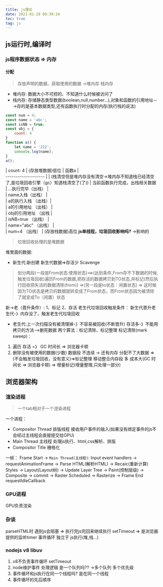 ```yaml
---
title: js理论
date: 2021-01-28 09:39:24
toc: true
tag: js
---
```


## js运行时,编译时

### js程序数据状态 => 内存

#### 分配
>存放声明的数据、获取使用的数据 ->堆内存 栈内存
* 堆内存: 数据大小不可控的、不知道什么时候被访问了
* 栈内存: 存储静态类型数据(boolean,null,number...),对象和函数的引用地址--->存的是基本数据类型,还有函数执行时分配的内存(执行栈的说法)
```js
const num = 4;
const name = 'abc';
const isNB = true;
const obj = {
    count: 4
}
function a() {
    let name = '222';
    console.log(name);
}
a();
```
|       count: 4            | (存放堆数据)低位
|           函数a           |   
--------------------        | 
|  (栈清空但是堆内存没有清空->堆内存不知道栈已经清空了,是垃圾回收引擎（gc）知道栈清空了(了)) 
|  当前函数执行完成，出栈相关数据
|       ...执行完毕（出栈）  |          
|       name入栈（出栈）     |     
|       a的执行入栈  （出栈）|       
|      a的引用地址 （出栈）  |          
|      obj的引用地址  （出栈 |              
|      isNB=true （出栈）   |        
|      name="abc"  （出栈） |          
|       num=4    （出栈）   | (存放栈数据)高位
**js单线程，垃圾回收影响吗?** ->影响的
>垃圾回收处理的是堆数据

堆里面的数据:
* 新生代:新创建
新生代数据=>存活少 Scavenge
>划分两段(一段是From状态:使用状态)==>(达到条件,From存不下数据的时候,触发垃圾回收)遍历From的数据,把存活的数据拷贝到TO状态,并标记(然后执行回收把失活的数据清除(from))  =>(另一段是to状态：闲置状态) => 这时候因为TO状态是拷贝的数据就转变成了From状态，而From状态因为被清除了就变成To（闲置）状态

新->老（晋升条件）: 1、标记 2、存活
老生代垃圾回收触发条件： 新生代晋升老生代-》内存没了，触发老生代垃圾回收
* 老生代:上一次扫描没有被清理掉-》不容易被回收(不断晋升)
存活多-》不能用拷贝的方法-->删死数据
两个算法：标记清除、标记整理
标记清除(mark sweep)：
1. 遍历 存活 =》 GC 时间长 => 浏览器卡顿
2. 删除没有被使用的数据(少数)
数据段 不连续 -> 还有内存 分配不了大数据 =>(不会触发垃圾回收，没有意义)=>标记整理 移动整合内存段 多 成本大(GC 时间长 => 浏览器卡顿) => 增量标记(增量整理,只处理一部分)


## 浏览器架构
### 渲染进程
>一个tab相对于一个渲染进程

一个进程：
* Compositor Thread 排版线程 接收用户事件的输入(如果没有绑定事件的js不会经过主线程会直接提交给GPU)
* Main Thread 主线程 处理js执行、html,css解析、排版
* Compositor Title 栅格化

一帧：
Frame Start ->
    `Main Thread(主线程)`: Input event handlers -> requestAnimationFrame -> Parse HTML(解析HTML) -> Recaic(重新计算) Styles -> Layout(Layout树) -> Update Layer Tree -> Paint(控制层级) -> Composite -> commit -> Raster Scheduled -> Rasterize 
-> Frame End 
    requestIdleCallback

### GPU进程
GPU负责渲染


### 杂谈
parseHTML时 遇到js会阻塞 => 执行完js完回来继续执行
setTimeout => 是浏览器提供的监听timer
事件循环 独立于 js执行(堆,栈...)

### nodejs v8 libuv
1. v8不负责事件循环 setTimeout
2. node维护事件 处理逻辑 是一个队列吗?? ->多个队列 多个优先级
3. 事件循环和js执行在同一个线程吗? 是在同一个线程
4. 事件循环的先后顺序